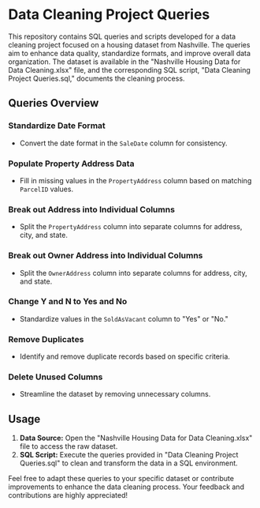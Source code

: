 # Data Cleaning Project Queries

This repository contains SQL queries and scripts developed for a data cleaning project focused on a housing dataset from Nashville. The queries aim to enhance data quality, standardize formats, and improve overall data organization. The dataset is available in the "Nashville Housing Data for Data Cleaning.xlsx" file, and the corresponding SQL script, "Data Cleaning Project Queries.sql," documents the cleaning process.

## Queries Overview

### Standardize Date Format

- Convert the date format in the `SaleDate` column for consistency.

### Populate Property Address Data

- Fill in missing values in the `PropertyAddress` column based on matching `ParcelID` values.

### Break out Address into Individual Columns

- Split the `PropertyAddress` column into separate columns for address, city, and state.

### Break out Owner Address into Individual Columns

- Split the `OwnerAddress` column into separate columns for address, city, and state.

### Change Y and N to Yes and No

- Standardize values in the `SoldAsVacant` column to "Yes" or "No."

### Remove Duplicates

- Identify and remove duplicate records based on specific criteria.

### Delete Unused Columns

- Streamline the dataset by removing unnecessary columns.

## Usage

1. **Data Source:** Open the "Nashville Housing Data for Data Cleaning.xlsx" file to access the raw dataset.
2. **SQL Script:** Execute the queries provided in "Data Cleaning Project Queries.sql" to clean and transform the data in a SQL environment.

Feel free to adapt these queries to your specific dataset or contribute improvements to enhance the data cleaning process. Your feedback and contributions are highly appreciated!
